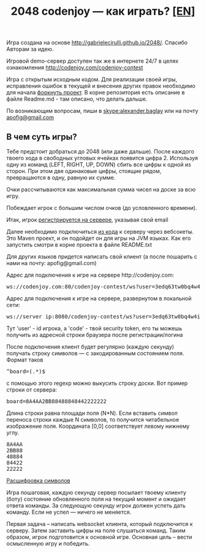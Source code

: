 <header class="entry-header">
    <h1 class="entry-title">2048 codenjoy — как играть? <a href="../../../resources/a2048/help/index-en.html">[EN]</a> </h1>
</header>

<div class="entry-content">
<div class="page-restrict-output">
<p>Игра создана на основе
<a href="http://gabrielecirulli.github.io/2048/">
http://gabrielecirulli.github.io/2048/</a>. Спасибо Авторам за идею.</p>

<p>Игровой demo-сервер доступен так же в интернете 24/7
в целях ознакомления <a href="http://codenjoy.com/codenjoy-contest">
http://codenjoy.com/codenjoy-contest</a></p>

<p>Игра с открытым исходным кодом. Для реализации своей игры, исправления
ошибок в текущей и внесения других правок необходимо для начала
<a href="https://github.com/codenjoyme/codenjoy">форкнуть проект</a>.
В корне репозитория есть описание в файле Readme.md - там описано, что делать дальше.</p>

<p>По возникающим вопросам, пиши в <a href="skype:alexander.baglay">skype:alexander.baglay</a>
или на почту <a href="mailto:apofig@gmail.com">apofig@gmail.com</a></p>

<h2>В чем суть игры?</h2>

<p>Тебе предстоит добраться до 2048 (или даже дальше). После каждого твоего
хода в свободных угловых ячейках появится цифра 2.
Используя одну из команд (LEFT, RIGHT, UP, DOWN) сбить все цифры к
одной из сторон. При этом две одинаковые цифры, стоящие рядом, превращаются
в одну, равную их сумме.</p>

<p>Очки рассчитываются как максимальная сумма чисел на доске за всю игру.</p>

<p>Побеждает игрок с большим числом очков (до условленного времени). </p>

<p>Итак, игрок <a href="/codenjoy-contest/register?gameName=a2048">
регистрируется на сервере</a>, указывая свой email</p>

<p>Далее необходимо подключиться <a href="../../../resources/a2048/user/clients.zip">из кода</a>
к серверу через вебсокеты. Это Maven проект, и он подойдет он для игры на JVM языках.
Как его запустить смотри в корне проекта в файле README.txt</p>

<p>Для других языков придется написать свой клиент (а после пошарить с нами на почту: apofig@gmail.com)</p>

<p>Адрес для подключения к игре на сервере http://codenjoy.com:</p>

<pre>ws://codenjoy.com:80/codenjoy-contest/ws?user=3edq63tw0bq4w4iem7nb&code=12345678901234567890</pre>

<p>Адрес для подключения к игре на сервере, развернутом в локальной сети:</p>

<pre>ws://server_ip:8080/codenjoy-contest/ws?user=3edq63tw0bq4w4iem7nb&code=12345678901234567890</pre>

<p>Тут 'user' - id игрока, a 'code' - твой security token, его ты можешь получить из адресной
строки браузера после регистрации/логина</p>

<p>После подключения клиент будет регулярно (каждую секунду) получать строку
символов — с закодированным состоянием поля. Формат таков</p>

<pre>^board=(.*)$</pre>

<p>с помощью этого regexp можно выкусить строку доски. Вот пример строки от сервера:</p>

<pre>board=8A4AA2BB88488848442222222</pre>

<p>Длина строки равна площади поля (N*N). Если вставить символ переноса
строки каждые N символов, то получится читабельное изображение поля.
Координата [0,0] соответствует левому нижнему углу.</p>

<pre>8A4AA
2BB88
48884
84422
22222</pre>

[Расшифровка символов](elements.md)

<p>Игра пошаговая, каждую секунду сервер посылает твоему клиенту
(боту) состояние обновленного поля на текущий момент и ожидает
ответа команды. За следующую секунду игрок должен успеть
дать команду. Если не успел — ничего не меняется.</p>

<p>Первая задача – написать websocket клиента, который подключится
к серверу. Затем заставить цифры на поле слушаться команд.
Таким образом, игрок подготовится к основной игре.
Основная цель – вести осмысленную игру и победить.</p>
</div>
</div>
